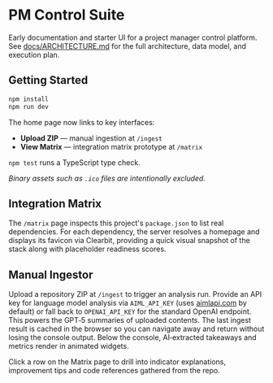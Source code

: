 # PM Control Suite

Early documentation and starter UI for a project manager control platform. See [docs/ARCHITECTURE.md](docs/ARCHITECTURE.md) for the full architecture, data model, and execution plan.

## Getting Started

```bash
npm install
npm run dev
```

The home page now links to key interfaces:

- **Upload ZIP** &mdash; manual ingestion at `/ingest`
- **View Matrix** &mdash; integration matrix prototype at `/matrix`

`npm test` runs a TypeScript type check.

*Binary assets such as `.ico` files are intentionally excluded.*

## Integration Matrix

The `/matrix` page inspects this project's `package.json` to list real dependencies.
For each dependency, the server resolves a homepage and displays its favicon via
Clearbit, providing a quick visual snapshot of the stack along with placeholder
readiness scores.

## Manual Ingestor

Upload a repository ZIP at `/ingest` to trigger an analysis run. Provide an API
key for language model analysis via `AIML_API_KEY` (uses
[aimlapi.com](https://aimlapi.com) by default) or fall back to
`OPENAI_API_KEY` for the standard OpenAI endpoint. This powers the GPT‑5
summaries of uploaded contents. The last ingest result is cached in the browser
so you can navigate away and return without losing the console output. Below the
console, AI‑extracted takeaways and metrics render in animated widgets.

Click a row on the Matrix page to drill into indicator explanations, improvement
tips and code references gathered from the repo.
